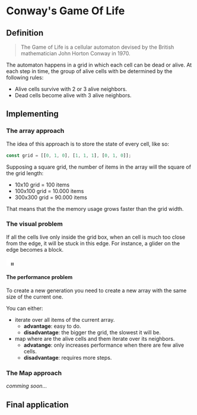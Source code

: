 # Conway's Game Of Life

## Definition

> The Game of Life is a cellular automaton devised by the British mathematician John Horton Conway in 1970.

The automaton happens in a grid in which each cell can be dead or alive. At each step in time, the group of alive cells with be determined by the following rules:
- Alive cells survive with 2 or 3 alive neighbors.
- Dead cells become alive with 3 alive neighbors.

## Implementing

### The array approach

The idea of this approach is to store the state of every cell, like so:

```ts
const grid = [[0, 1, 0], [1, 1, 1], [0, 1, 0]];
```

Supposing a square grid, the number of items in the array will the square of the grid length:
- 10x10 grid = 100 items
- 100x100 grid = 10.000 items
- 300x300 grid = 90.000 items

That means that the the memory usage grows faster than the grid width.

### The visual problem

If all the cells live only inside the grid box, when an cell is much too close from the edge, it will be stuck in this edge. For instance, a glider on the edge becomes a block.

![glider transforms into block](/images/glider_to_block.gif)

#### The performance problem

To create a new generation you need to create a new array with the same size of the current one.

You can either:
- iterate over all items of the current array.
    - **advantage**: easy to do.
    - **disadvantage**: the bigger the grid, the slowest it will be.
- map where are the alive cells and them iterate over its neighbors.
    - **advatange**: only increases performance when there are few alive cells.
    - **disadvantage**: requires more steps.

### The Map approach

_comming soon..._

## Final application